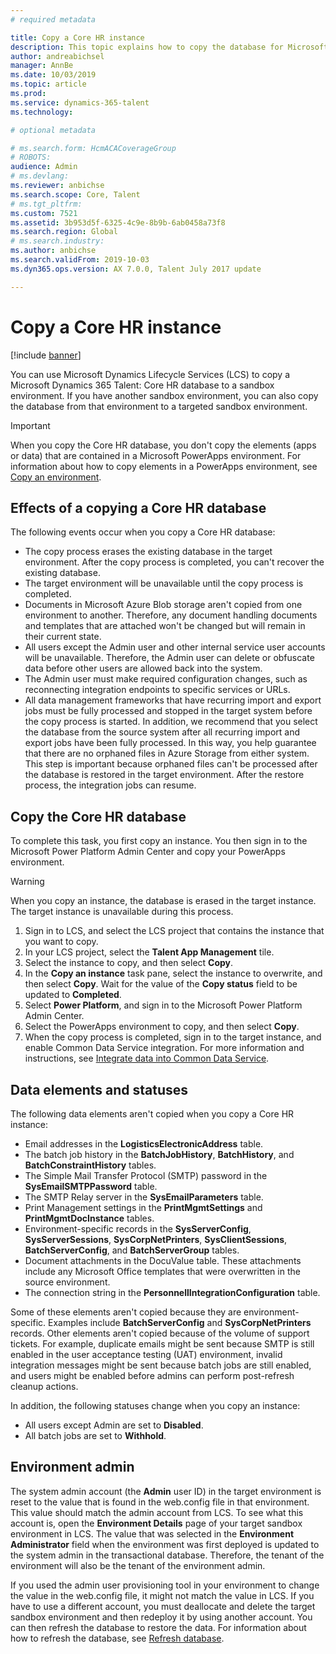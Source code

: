 ```yaml
---
# required metadata

title: Copy a Core HR instance
description: This topic explains how to copy the database for Microsoft Dynamics 365 Talent - Core HR to a sandbox environment.
author: andreabichsel
manager: AnnBe
ms.date: 10/03/2019
ms.topic: article
ms.prod: 
ms.service: dynamics-365-talent
ms.technology: 

# optional metadata

# ms.search.form: HcmACACoverageGroup
# ROBOTS: 
audience: Admin
# ms.devlang: 
ms.reviewer: anbichse
ms.search.scope: Core, Talent
# ms.tgt_pltfrm: 
ms.custom: 7521
ms.assetid: 3b953d5f-6325-4c9e-8b9b-6ab0458a73f8
ms.search.region: Global
# ms.search.industry: 
ms.author: anbichse
ms.search.validFrom: 2019-10-03
ms.dyn365.ops.version: AX 7.0.0, Talent July 2017 update

---
```

# Copy a Core HR instance

[!include [banner](../includes/banner.md)]

You can use Microsoft Dynamics Lifecycle Services (LCS) to copy a Microsoft Dynamics 365 Talent: Core HR database to a sandbox environment. If you have another sandbox environment, you can also copy the database from that environment to a targeted sandbox environment.

> [!IMPORTANT]
> When you copy the Core HR database, you don't copy the elements (apps or data) that are contained in a Microsoft PowerApps environment. For information about how to copy elements in a PowerApps environment, see [Copy an environment](https://docs.microsoft.com/power-platform/admin/copy-environment).

## Effects of a copying a Core HR database

The following events occur when you copy a Core HR database:

- The copy process erases the existing database in the target environment. After the copy process is completed, you can't recover the existing database.
- The target environment will be unavailable until the copy process is completed.
- Documents in Microsoft Azure Blob storage aren't copied from one environment to another. Therefore, any document handling documents and templates that are attached won't be changed but will remain in their current state.
- All users except the Admin user and other internal service user accounts will be unavailable. Therefore, the Admin user can delete or obfuscate data before other users are allowed back into the system.
- The Admin user must make required configuration changes, such as reconnecting integration endpoints to specific services or URLs.
- All data management frameworks that have recurring import and export jobs must be fully processed and stopped in the target system before the copy process is started. In addition, we recommend that you select the database from the source system after all recurring import and export jobs have been fully processed. In this way, you help guarantee that there are no orphaned files in Azure Storage from either system. This step is important because orphaned files can't be processed after the database is restored in the target environment. After the restore process, the integration jobs can resume.

## Copy the Core HR database

To complete this task, you first copy an instance. You then sign in to the Microsoft Power Platform Admin Center and copy your PowerApps environment.

> [!WARNING]
> When you copy an instance, the database is erased in the target instance. The target instance is unavailable during this process.

1. Sign in to LCS, and select the LCS project that contains the instance that you want to copy.
2. In your LCS project, select the **Talent App Management** tile.
3. Select the instance to copy, and then select **Copy**.
4. In the **Copy an instance** task pane, select the instance to overwrite, and then select **Copy**. Wait for the value of the **Copy status** field to be updated to **Completed**.
5. Select **Power Platform**, and sign in to the Microsoft Power Platform Admin Center.
6. Select the PowerApps environment to copy, and then select **Copy**.
7. When the copy process is completed, sign in to the target instance, and enable Common Data Service integration. For more information and instructions, see [Integrate data into Common Data Service](https://docs.microsoft.com/power-platform/admin/data-integrator).

## Data elements and statuses

The following data elements aren't copied when you copy a Core HR instance:

- Email addresses in the **LogisticsElectronicAddress** table.
- The batch job history in the **BatchJobHistory**, **BatchHistory**, and **BatchConstraintHistory** tables.
- The Simple Mail Transfer Protocol (SMTP) password in the **SysEmailSMTPPassword** table.
- The SMTP Relay server in the **SysEmailParameters** table.
- Print Management settings in the **PrintMgmtSettings** and **PrintMgmtDocInstance** tables.
- Environment-specific records in the **SysServerConfig**, **SysServerSessions**, **SysCorpNetPrinters**, **SysClientSessions**, **BatchServerConfig**, and **BatchServerGroup** tables.
- Document attachments in the DocuValue table. These attachments include any Microsoft Office templates that were overwritten in the source environment.
- The connection string in the **PersonnellIntegrationConfiguration** table.

Some of these elements aren't copied because they are environment-specific. Examples include **BatchServerConfig** and **SysCorpNetPrinters** records. Other elements aren't copied because of the volume of support tickets. For example, duplicate emails might be sent because SMTP is still enabled in the user acceptance testing (UAT) environment, invalid integration messages might be sent because batch jobs are still enabled, and users might be enabled before admins can perform post-refresh cleanup actions.

In addition, the following statuses change when you copy an instance:

- All users except Admin are set to **Disabled**.
- All batch jobs are set to **Withhold**.

## Environment admin

The system admin account (the **Admin** user ID) in the target environment is reset to the value that is found in the web.config file in that environment. This value should match the admin account from LCS. To see what this account is, open the **Environment Details** page of your target sandbox environment in LCS. The value that was selected in the **Environment Administrator** field when the environment was first deployed is updated to the system admin in the transactional database. Therefore, the tenant of the environment will also be the tenant of the environment admin.

If you used the admin user provisioning tool in your environment to change the value in the web.config file, it might not match the value in LCS. If you have to use a different account, you must deallocate and delete the target sandbox environment and then redeploy it by using another account. You can then refresh the database to restore the data. For information about how to refresh the database, see [Refresh database](https://docs.microsoft.com/dynamics365/fin-ops-core/dev-itpro/database/database-refresh).
